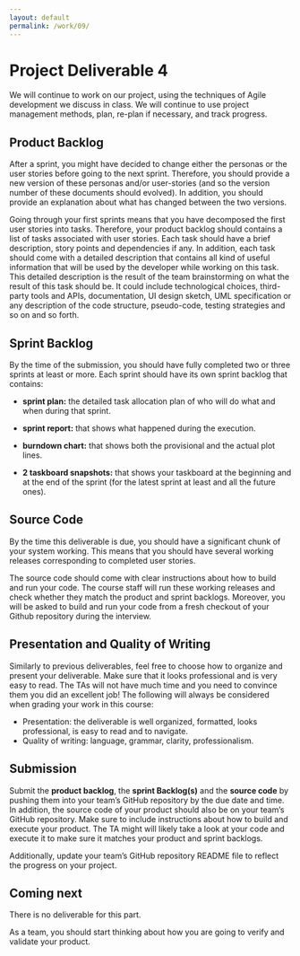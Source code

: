 ```yaml
---
layout: default
permalink: /work/09/
---
```


# Project Deliverable 4

We will continue to work on our project, using the techniques of Agile development we discuss in class. We will continue to use project management methods, plan, re-plan if necessary, and track progress.

## Product Backlog

After a sprint, you might have decided to change either the personas or the user stories before going to the next sprint. Therefore, you should provide a new version of these personas and/or user-stories (and so the version number of these documents should evolved). In addition, you should provide an explanation about what has changed between the two versions. 

Going through your first sprints means that you have decomposed the first user stories into tasks. Therefore, your product backlog should contains a list of tasks associated with user stories. Each task should have a brief description, story points and dependencies if any. In addition, each task should come with a detailed description that contains all kind of useful information that will be used by the developer while working on this task. This detailed description is the result of the team brainstorming on what the result of this task should be. It could include technological choices, third-party tools and APIs, documentation, UI design sketch, UML specification or any description of the code structure, pseudo-code, testing strategies and so on and so forth.

## Sprint Backlog

By the time of the submission, you should have fully completed two or three sprints at least or more. Each sprint should have its own sprint backlog that contains: 

- **sprint plan:** the detailed task allocation plan of who will do what and when during that sprint. 

- **sprint report:** that shows what happened during the execution. 

- **burndown chart:** that shows both the provisional and the actual plot lines. 

- **2 taskboard snapshots:** that shows your taskboard at the beginning and at the end of the sprint (for the latest sprint at least and all the future ones). 

## Source Code

By the time this deliverable is due, you should have a significant chunk of your system working. This means that you should have several working releases corresponding to completed user stories. 

The source code should come with clear instructions about how to build and run your code. The course staff will run these working releases and check whether they match the product and sprint backlogs. Moreover, you will be asked to build and run your code from a fresh checkout of your Github repository during the interview. 

## Presentation and Quality of Writing

Similarly to previous deliverables, feel free to choose how to organize and present your deliverable. Make sure that it looks professional and is very easy to read. The TAs will not have much time and you need to convince them you did an excellent job! The following will always be considered when grading your work in this course:

- Presentation: the deliverable is well organized, formatted, looks professional, is easy to read and to navigate. 
- Quality of writing: language, grammar, clarity, professionalism.

## Submission

Submit the **product backlog**, the **sprint Backlog(s)** and the **source code** by pushing them into your team’s GitHub repository by the due date and time. In addition, the source code of your product should also be on your team’s GitHub repository. Make sure to include instructions about how to build and execute your product. The TA might will likely take a look at your code and execute it to make sure it matches your product and sprint backlogs. 

Additionally, update your team’s GitHub repository README file to reflect the progress on your project. 

## Coming next

There is no deliverable for this part. 

As a team, you should start thinking about how you are going to verify and validate your product. 